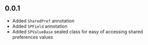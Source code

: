 ## 0.0.1

* Added `SharedPref` annotation
* Added `SPField` annotation
* Added `SPValueBase` sealed class for easy of accessing shared preferences values
